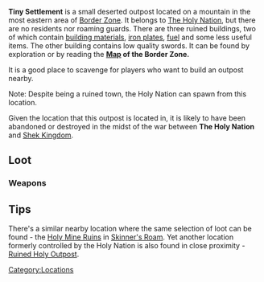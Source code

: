 **Tiny Settlement** is a small deserted outpost located on a mountain in
the most eastern area of [Border Zone](Border_Zone.md "wikilink"). It
belongs to [The Holy Nation](03%20-%20Projects%20&%20Wikis/Kenshi/Kenshi%20Wiki/Kenshi%20Wiki%20Template/The_Holy_Nation.md "wikilink"), but there are
no residents nor roaming guards. There are three ruined buildings, two
of which contain [building materials](Building_Materials.md "wikilink"),
[iron plates](Iron_Plate.md "wikilink"), [fuel](Fuel.md "wikilink") and some
less useful items. The other building contains low quality swords. It
can be found by exploration or by reading the **[Map](Maps.md "wikilink")
of the Border Zone.**

It is a good place to scavenge for players who want to build an outpost
nearby.

Note: Despite being a ruined town, the Holy Nation [](Base_Assault.md) can spawn from this location.

Given the location that this outpost is located in, it is likely to have
been abandoned or destroyed in the midst of the war between **The Holy
Nation** and [Shek Kingdom](03%20-%20Projects%20&%20Wikis/Kenshi/Kenshi%20Wiki/Kenshi%20Wiki%20Template/Shek_Kingdom.md "wikilink").

## Loot

### Weapons

## Tips

There's a similar nearby location where the same selection of loot can
be found - the [Holy Mine Ruins](Holy_Mine_Ruin.md "wikilink") in
[Skinner's Roam](Skinner's_Roam.md "wikilink"). Yet another location
formerly controlled by the Holy Nation is also found in close
proximity - [Ruined Holy Outpost](Ruined_Holy_Outpost.md "wikilink").

[Category:Locations](Category:Locations "wikilink")
